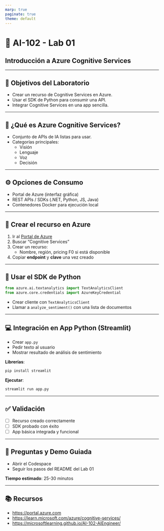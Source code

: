 ```yaml
---
marp: true
paginate: true
theme: default
---
```


# 🧠 AI-102 - Lab 01
## Introducción a Azure Cognitive Services

---

## 🎯 Objetivos del Laboratorio

- Crear un recurso de Cognitive Services en Azure.
- Usar el SDK de Python para consumir una API.
- Integrar Cognitive Services en una app sencilla.

---

## 🧠 ¿Qué es Azure Cognitive Services?

- Conjunto de APIs de IA listas para usar.
- Categorías principales:
  - Visión
  - Lenguaje
  - Voz
  - Decisión

---

## ⚙️ Opciones de Consumo

- Portal de Azure (interfaz gráfica)
- REST APIs / SDKs (.NET, Python, JS, Java)
- Contenedores Docker para ejecución local

---

## 🔧 Crear el recurso en Azure

1. Ir al [Portal de Azure](https://portal.azure.com)
2. Buscar “Cognitive Services”
3. Crear un recurso:
   - Nombre, región, pricing F0 si está disponible
4. Copiar **endpoint** y **clave** una vez creado

---

## 🧪 Usar el SDK de Python

```python
from azure.ai.textanalytics import TextAnalyticsClient
from azure.core.credentials import AzureKeyCredential
```

- Crear cliente con `TextAnalyticsClient`
- Llamar a `analyze_sentiment()` con una lista de documentos

---

## 💻 Integración en App Python (Streamlit)

- Crear `app.py`
- Pedir texto al usuario
- Mostrar resultado de análisis de sentimiento

**Librerías**:
```bash
pip install streamlit
```
**Ejecutar**:
```bash
streamlit run app.py
```

---

## ✅ Validación

- [ ] Recurso creado correctamente
- [ ] SDK probado con éxito
- [ ] App básica integrada y funcional

---

## 🙋 Preguntas y Demo Guiada

- Abrir el Codespace
- Seguir los pasos del README del Lab 01

**Tiempo estimado**: 25-30 minutos

---

## 📚 Recursos

- https://portal.azure.com
- https://learn.microsoft.com/azure/cognitive-services/
- https://microsoftlearning.github.io/AI-102-AIEngineer/
